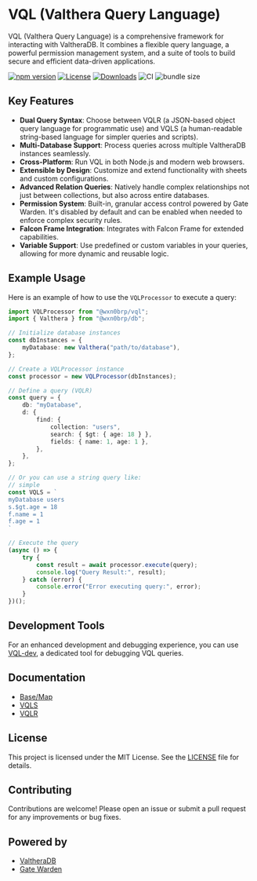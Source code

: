 # VQL (Valthera Query Language)

VQL (Valthera Query Language) is a comprehensive framework for interacting with ValtheraDB. It combines a flexible query language, a powerful permission management system, and a suite of tools to build secure and efficient data-driven applications.

[![npm version](https://img.shields.io/npm/v/@wxn0brp/vql)](https://www.npmjs.com/package/@wxn0brp/vql)
[![License](https://img.shields.io/npm/l/@wxn0brp/vql)](./LICENSE)
[![Downloads](https://img.shields.io/npm/dm/@wxn0brp/vql)](https://www.npmjs.com/package/@wxn0brp/vql)
![CI](https://img.shields.io/github/actions/workflow/status/wxn0brP/VQL/build.yml?branch=master)
![bundle size](https://img.shields.io/bundlephobia/minzip/@wxn0brp/vql)

## Key Features

- **Dual Query Syntax**: Choose between VQLR (a JSON-based object query language for programmatic use) and VQLS (a human-readable string-based language for simpler queries and scripts).
- **Multi-Database Support**: Process queries across multiple ValtheraDB instances seamlessly.
- **Cross-Platform**: Run VQL in both Node.js and modern web browsers.
- **Extensible by Design**: Customize and extend functionality with sheets and custom configurations.
- **Advanced Relation Queries**: Natively handle complex relationships not just between collections, but also across entire databases.
- **Permission System**: Built-in, granular access control powered by Gate Warden. It's disabled by default and can be enabled when needed to enforce complex security rules.
- **Falcon Frame Integration**: Integrates with Falcon Frame for extended capabilities.
- **Variable Support**: Use predefined or custom variables in your queries, allowing for more dynamic and reusable logic.

## Example Usage

Here is an example of how to use the `VQLProcessor` to execute a query:

```typescript
import VQLProcessor from "@wxn0brp/vql";
import { Valthera } from "@wxn0brp/db";

// Initialize database instances
const dbInstances = {
    myDatabase: new Valthera("path/to/database"),
};

// Create a VQLProcessor instance
const processor = new VQLProcessor(dbInstances);

// Define a query (VQLR)
const query = {
    db: "myDatabase",
    d: {
        find: {
            collection: "users",
            search: { $gt: { age: 18 } },
            fields: { name: 1, age: 1 },
        },
    },
};

// Or you can use a string query like:
// simple
const VQLS = `
myDatabase users
s.$gt.age = 18
f.name = 1
f.age = 1
`

// Execute the query
(async () => {
    try {
        const result = await processor.execute(query);
        console.log("Query Result:", result);
    } catch (error) {
        console.error("Error executing query:", error);
    }
})();
```

## Development Tools

For an enhanced development and debugging experience, you can use [VQL-dev](https://github.com/wxn0brP/VQL-dev), a dedicated tool for debugging VQL queries.

## Documentation

- [Base/Map](./docs/lang/base.md)
- [VQLS](./docs/lang/VQLS.md)
- [VQLR](./docs/lang/VQLR.md)

## License

This project is licensed under the MIT License. See the [LICENSE](./LICENSE) file for details.

## Contributing

Contributions are welcome! Please open an issue or submit a pull request for any improvements or bug fixes.

## Powered by

- [ValtheraDB](https://github.com/wxn0brP/ValtheraDB)
- [Gate Warden](https://github.com/wxn0brP/gate-warden)
